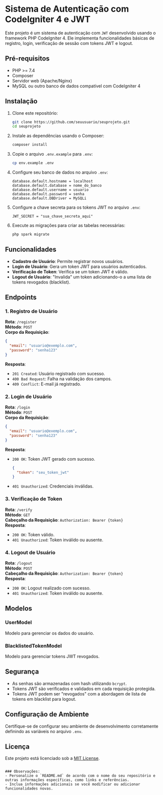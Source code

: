 # Sistema de Autenticação com CodeIgniter 4 e JWT

Este projeto é um sistema de autenticação com `JWT` desenvolvido usando o framework PHP CodeIgniter 4. Ele implementa funcionalidades básicas de registro, login, verificação de sessão com tokens JWT e logout.

## Pré-requisitos

- PHP >= 7.4
- Composer
- Servidor web (Apache/Nginx)
- MySQL ou outro banco de dados compatível com CodeIgniter 4

## Instalação

1. Clone este repositório:

   ```bash
   git clone https://github.com/seuusuario/seuprojeto.git
   cd seuprojeto
   ```

2. Instale as dependências usando o Composer:

   ```bash
   composer install
   ```

3. Copie o arquivo `.env.example` para `.env`:

   ```bash
   cp env.example .env
   ```

4. Configure seu banco de dados no arquivo `.env`:

   ```plaintext
   database.default.hostname = localhost
   database.default.database = nome_do_banco
   database.default.username = usuario
   database.default.password = senha
   database.default.DBDriver = MySQLi
   ```

5. Configure a chave secreta para os tokens JWT no arquivo `.env`:

   ```plaintext
   JWT_SECRET = "sua_chave_secreta_aqui"
   ```

6. Execute as migrações para criar as tabelas necessárias:

   ```bash
   php spark migrate
   ```

## Funcionalidades

- **Cadastro de Usuário**: Permite registrar novos usuários.
- **Login de Usuário**: Gera um token JWT para usuários autenticados.
- **Verificação de Token**: Verifica se um token JWT é válido.
- **Logout de Usuário**: "Invalida" um token adicionando-o a uma lista de tokens revogados (blacklist).

## Endpoints

### 1. Registro de Usuário

**Rota**: `/register`  
**Método**: `POST`  
**Corpo da Requisição**:
```json
{
  "email": "usuario@exemplo.com",
  "password": "senha123"
}
```
**Resposta**:
- `201 Created`: Usuário registrado com sucesso.
- `400 Bad Request`: Falha na validação dos campos.
- `409 Conflict`: E-mail já registrado.

### 2. Login de Usuário

**Rota**: `/login`  
**Método**: `POST`  
**Corpo da Requisição**:
```json
{
  "email": "usuario@exemplo.com",
  "password": "senha123"
}
```
**Resposta**:
- `200 OK`: Token JWT gerado com sucesso.
  ```json
  {
    "token": "seu_token_jwt"
  }
  ```
- `401 Unauthorized`: Credenciais inválidas.

### 3. Verificação de Token

**Rota**: `/verify`  
**Método**: `GET`  
**Cabeçalho da Requisição**: `Authorization: Bearer {token}`  
**Resposta**:
- `200 OK`: Token válido.
- `401 Unauthorized`: Token inválido ou ausente.

### 4. Logout de Usuário

**Rota**: `/logout`  
**Método**: `POST`  
**Cabeçalho da Requisição**: `Authorization: Bearer {token}`  
**Resposta**:
- `200 OK`: Logout realizado com sucesso.
- `401 Unauthorized`: Token inválido ou ausente.

## Modelos

### UserModel

Modelo para gerenciar os dados do usuário.

### BlacklistedTokenModel

Modelo para gerenciar tokens JWT revogados.

## Segurança

- As senhas são armazenadas com hash utilizando `bcrypt`.
- Tokens JWT são verificados e validados em cada requisição protegida.
- Tokens JWT podem ser "revogados" com a abordagem de lista de tokens em blacklist para logout.

## Configuração de Ambiente

Certifique-se de configurar seu ambiente de desenvolvimento corretamente definindo as variáveis no arquivo `.env`.

## Licença

Este projeto está licenciado sob a [MIT License](LICENSE).
```

### Observações:
- Personalize o `README.md` de acordo com o nome do seu repositório e outras informações específicas, como links e referências.
- Inclua informações adicionais se você modificar ou adicionar funcionalidades novas.